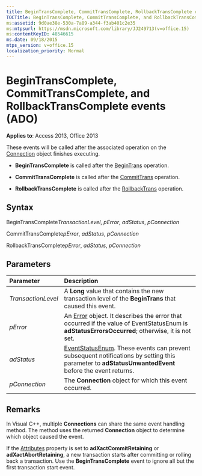 ```yaml
---
title: BeginTransComplete, CommitTransComplete, RollbackTransComplete events (ADO)
TOCTitle: BeginTransComplete, CommitTransComplete, and RollbackTransComplete events (ADO)
ms:assetid: 9d0ae38e-530a-7a89-a344-f3ab401c2e35
ms:mtpsurl: https://msdn.microsoft.com/library/JJ249713(v=office.15)
ms:contentKeyID: 48546615
ms.date: 09/18/2015
mtps_version: v=office.15
localization_priority: Normal
---
```


# BeginTransComplete, CommitTransComplete, and RollbackTransComplete events (ADO)

**Applies to**: Access 2013, Office 2013

These events will be called after the associated operation on the [Connection](connection-object-ado.md) object finishes executing.

- **BeginTransComplete** is called after the [BeginTrans](begintrans-committrans-and-rollbacktrans-methods-ado.md) operation.

- **CommitTransComplete** is called after the [CommitTrans](begintrans-committrans-and-rollbacktrans-methods-ado.md) operation.

- **RollbackTransComplete** is called after the [RollbackTrans](begintrans-committrans-and-rollbacktrans-methods-ado.md) operation.

## Syntax

BeginTransComplete*TransactionLevel*, *pError*, *adStatus*, *pConnection*

CommitTransComplete*pError*, *adStatus*, *pConnection*

RollbackTransComplete*pError*, *adStatus*, *pConnection*

## Parameters

|Parameter|Description|
|:--------|:----------|
|*TransactionLevel* |A **Long** value that contains the new transaction level of the **BeginTrans** that caused this event.|
|*pError* |An [Error](error-object-ado.md) object. It describes the error that occurred if the value of EventStatusEnum is **adStatusErrorsOccurred**; otherwise, it is not set.|
|*adStatus* |[EventStatusEnum](eventstatusenum.md). These events can prevent subsequent notifications by setting this parameter to **adStatusUnwantedEvent** before the event returns.|
|*pConnection* |The **Connection** object for which this event occurred.|

## Remarks

In Visual C++, multiple **Connections** can share the same event handling method. The method uses the returned **Connection** object to determine which object caused the event.

If the [Attributes](attributes-property-ado.md) property is set to **adXactCommitRetaining** or **adXactAbortRetaining**, a new transaction starts after committing or rolling back a transaction. Use the **BeginTransComplete** event to ignore all but the first transaction start event.

